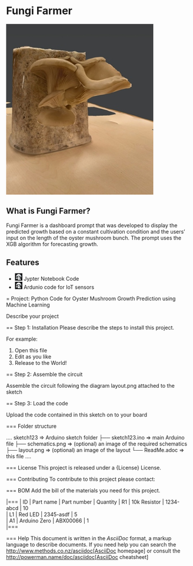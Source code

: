 # Fungi Farmer

<img src="https://github.com/SCT-lab/FungiFarmer/blob/main/Images/OM.jpg" width="400">

## What is Fungi Farmer?
Fungi Farmer is a dashboard prompt that was developed to display the predicted growth based on a constant cultivation condition and the users’ input on the length of the oyster mushroom bunch. The prompt uses the XGB algorithm for forecasting growth.

## Features
* <img src="https://github.com/SCT-lab/DigiFungi/blob/main/images/logo.png" width="20"> Jypter Notebook Code
* <img src="https://github.com/SCT-lab/DigiFungi/blob/main/images/logo.png" width="20"> Ardunio code for IoT sensors

= Project: Python Code for Oyster Mushroom Growth Prediction using Machine Learning

Describe your project

== Step 1: Installation
Please describe the steps to install this project.

For example:

1. Open this file
2. Edit as you like
3. Release to the World!

== Step 2: Assemble the circuit

Assemble the circuit following the diagram layout.png attached to the sketch

== Step 3: Load the code

Upload the code contained in this sketch on to your board

=== Folder structure

....
 sketch123                => Arduino sketch folder
  ├── sketch123.ino       => main Arduino file
  ├── schematics.png      => (optional) an image of the required schematics
  ├── layout.png          => (optional) an image of the layout
  └── ReadMe.adoc         => this file
....

=== License
This project is released under a {License} License.

=== Contributing
To contribute to this project please contact: 

=== BOM
Add the bill of the materials you need for this project.

|===
| ID | Part name      | Part number | Quantity
| R1 | 10k Resistor   | 1234-abcd   | 10       
| L1 | Red LED        | 2345-asdf   | 5        
| A1 | Arduino Zero   | ABX00066    | 1        
|===


=== Help
This document is written in the _AsciiDoc_ format, a markup language to describe documents. 
If you need help you can search the http://www.methods.co.nz/asciidoc[AsciiDoc homepage]
or consult the http://powerman.name/doc/asciidoc[AsciiDoc cheatsheet]
